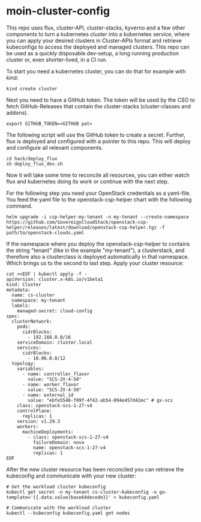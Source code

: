 # moin-cluster-config
This repo uses flux, cluster-API, cluster-stacks, kyverno and a few other components to turn a kubernetes cluster into a kubernetes service, where you can apply your desired clusters in Cluster-APIs format and retrieve kubeconfigs to access the deployed and managed clusters. This repo can be used as a quickly disposable dev-setup, a long running production cluster or, even shorter-lived, in a CI run.

To start you need a kubernetes cluster, you can do that for example with kind:
```
kind create cluster
```

Next you need to have a GitHub token. The token will be used by the CSO to fetch GitHub-Releases that contain the cluster-stacks (cluster-classes and addons).
```
export GITHUB_TOKEN=<GITHUB pat>
```

The following script will use the GitHub token to create a secret. Further, flux is deployed and configured with a pointer to this repo. This will deploy and configure all relevant components.
```
cd hack/deploy_flux
sh deploy_flux_dev.sh 
```

Now it will take some time to reconcile all resources, you can either watch flux and kubernetes doing its work or continue with the next step.

For the following step you need your OpenStack credentials as a yaml-file. You feed the yaml file to the openstack-csp-helper chart with the following command.
```
helm upgrade -i csp-helper-my-tenant -n my-tenant --create-namespace https://github.com/SovereignCloudStack/openstack-csp-helper/releases/latest/download/openstack-csp-helper.tgz -f path/to/openstack-clouds.yaml
```
If the namespace where you deploy the openstack-csp-helper to contains the string "tenant" (like in the example "my-tenant"), a clusterstack, and therefore also a clusterclass is deployed automatically in that namespace. Which brings us to the second to last step. Apply your cluster resource:

```
cat <<EOF | kubectl apply -f -
apiVersion: cluster.x-k8s.io/v1beta1
kind: Cluster
metadata:
  name: cs-cluster
  namespace: my-tenant
  labels:
    managed-secret: cloud-config
spec:
  clusterNetwork:
    pods:
      cidrBlocks:
        - 192.168.0.0/16
    serviceDomain: cluster.local
    services:
      cidrBlocks:
        - 10.96.0.0/12
  topology:
    variables:
      - name: controller_flavor
        value: "SCS-2V-4-50"
      - name: worker_flavor
        value: "SCS-2V-4-50"
      - name: external_id
        value: "ebfe5546-f09f-4f42-ab54-094e457d42ec" # gx-scs
    class: openstack-scs-1-27-v4
    controlPlane:
      replicas: 1
    version: v1.29.3
    workers:
      machineDeployments:
        - class: openstack-scs-1-27-v4
          failureDomain: nova
          name: openstack-scs-1-27-v4
          replicas: 1
EOF
```
After the new cluster resource has been reconciled you can retrieve the kubeconfig and communicate with your new cluster:

```
# Get the workload cluster kubeconfig
kubectl get secret -n my-tenant cs-cluster-kubeconfig -o go-template='{{.data.value|base64decode}}' > kubeconfig.yaml

# Communicate with the workload cluster
kubectl --kubeconfig kubeconfig.yaml get nodes
```
